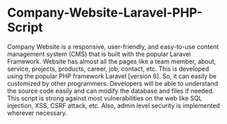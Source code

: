 # Company-Website-Laravel-PHP-Script
Company Website is a responsive, user-friendly, and easy-to-use content management system (CMS) that is built with the popular Laravel Framework.  Website has almost all the pages like a team member, about, service, projects, products, career, job, contact, etc.  This is developed using the popular PHP framework Laravel [version 6]. So, it can easily be customized by other programmers. Developers will be able to understand the source code easily and can modify the database and files if needed.  This script is strong against most vulnerabilities on the web like SQL injection, XSS, CSRF attack, etc. Also, admin level security is implemented wherever necessary.
